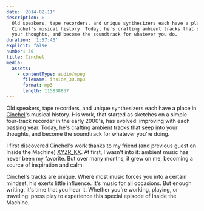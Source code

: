 ```yaml
---
date: '2014-02-11'
description: >-
  Old speakers, tape recorders, and unique synthesizers each have a place in
  Cinchel's musical history. Today, he's crafting ambient tracks that seep into
  your thoughts, and become the soundtrack for whatever you do.
duration: '1:57:43'
explicit: false
number: 30
title: Cinchel
media:
  assets:
    - contentType: audio/mpeg
      filename: inside_30.mp3
      format: mp3
      length: 115838837
---
```

Old speakers, tape recorders, and unique synthesizers each have a place in [Cinchel](http://cinchel.com)'s musical history. His work, that started as sketches on a simple four-track recorder in the early 2000's, has evolved: improving with each passing year. Today, he's crafting ambient tracks that seep into your thoughts, and become the soundtrack for whatever you're doing.

I first discovered Cinchel's work thanks to my friend (and previous guest on Inside the Machine) [XYZR_KX](/programs/inside-the-machine/28). At first, I wasn't into it: ambient music has never been my favorite. But over many months, it grew on me, becoming a source of inspiration and calm.

Cinchel's tracks are unique. Where most music forces you into a certain mindset, his exerts little influence. It's music for all occasions. But enough writing, it's time that you hear it. Whether you're working, playing, or traveling: press play to experience this special episode of Inside the Machine.

